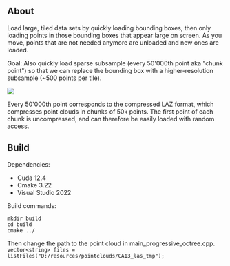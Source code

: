 ## About

Load large, tiled data sets by quickly loading bounding boxes, then only loading points in those bounding boxes that appear large on screen. As you move, points that are not needed anymore are unloaded and new ones are loaded.

Goal: Also quickly load sparse subsample (every 50'000th point aka "chunk point") so that we can replace the bounding box with a higher-resolution subsample (~500 points per tile).

<img src="./docs/direct_vis_2.gif" />

Every 50'000th point corresponds to the compressed LAZ format, which compresses point clouds in chunks of 50k points. The first point of each chunk is uncompressed, and can therefore be easily loaded with random access. 

## Build

Dependencies: 
* Cuda 12.4
* Cmake 3.22
* Visual Studio 2022


Build commands:

```
mkdir build
cd build
cmake ../
```

Then change the path to the point cloud in main_progressive_octree.cpp.
```vector<string> files = listFiles("D:/resources/pointclouds/CA13_las_tmp");```